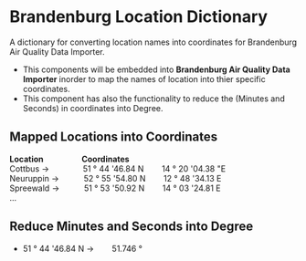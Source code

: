 
# Brandenburg Location Dictionary

A dictionary for converting location names into coordinates for Brandenburg Air Quality Data Importer. 
- This components will be embedded into **Brandenburg Air Quality Data Importer** inorder to map the names of location into thier specific coordinates.
- This component has also the functionality to reduce the (Minutes and Seconds) in coordinates into Degree.

## Mapped Locations into Coordinates
**Location** &nbsp;&nbsp;&nbsp;&nbsp;&nbsp;&nbsp;&nbsp;&nbsp;&nbsp;&nbsp;&nbsp;&nbsp;&nbsp;&nbsp;&nbsp; **Coordinates** <br>
Cottbus -> &nbsp;&nbsp;&nbsp;&nbsp;&nbsp;&nbsp;&nbsp;&nbsp;&nbsp;&nbsp;&nbsp;&nbsp;&nbsp; 51 ° 44 '46.84 N &nbsp;&nbsp;&nbsp;&nbsp;&nbsp;&nbsp; 14 ° 20 '04.38 \"E <br>
Neuruppin -> &nbsp;&nbsp;&nbsp;&nbsp;&nbsp;&nbsp;&nbsp;&nbsp;&nbsp; 52 ° 55 '54.80 N &nbsp;&nbsp;&nbsp;&nbsp;&nbsp;&nbsp; 12 ° 48 '34.13 E <br>
Spreewald -> &nbsp;&nbsp;&nbsp;&nbsp;&nbsp;&nbsp;&nbsp;&nbsp;&nbsp; 51 ° 53 '50.92 N &nbsp;&nbsp;&nbsp;&nbsp;&nbsp;&nbsp; 14 ° 03 '24.81 E <br>
...

## Reduce Minutes and Seconds into Degree
- 51 ° 44 '46.84 N -> &nbsp;&nbsp;&nbsp;&nbsp;&nbsp;&nbsp; 51.746 °
